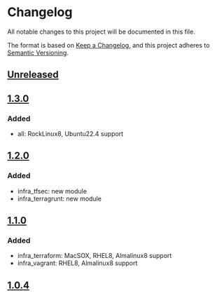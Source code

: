 # Changelog

All notable changes to this project will be documented in this file.

The format is based on [Keep a Changelog](https://keepachangelog.com/en/1.0.0/),
and this project adheres to [Semantic Versioning](https://semver.org/spec/v2.1.0.4html).

## [Unreleased]

## [1.3.0]

### Added

- all: RockLinux8, Ubuntu22.4 support

## [1.2.0]

### Added

- infra_tfsec: new module
- infra_terragrunt: new module

## [1.1.0]

### Added

- infra_terraform: MacSOX, RHEL8, Almalinux8 support
- infra_vagrant: RHEL8, Almalinux8 support

## [1.0.4]

[unreleased]: https://github.com/serdigital64/aplatform64/compare/1.3.0...HEAD
[1.3.0]: https://github.com/serdigital64/aplatform64/compare/1.2.0...1.3.0
[1.2.0]: https://github.com/serdigital64/aplatform64/compare/1.1.0...1.2.0
[1.1.0]: https://github.com/serdigital64/aplatform64/compare/1.0.4...1.1.0
[1.0.4]: https://github.com/serdigital64/aplatform64/releases/tag/1.0.4
